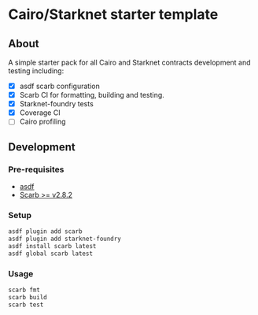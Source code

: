 # Cairo/Starknet starter template

## About
A simple starter pack for all Cairo and Starknet contracts development and testing including:

 - [x] asdf scarb configuration
 - [x] Scarb CI for formatting, building and testing.
 - [x] Starknet-foundry tests
 - [x] Coverage CI
 - [ ] Cairo profiling

## Development

### Pre-requisites
 - [asdf](https://asdf-vm.com/guide/getting-started.html)
 - [Scarb >= v2.8.2](https://docs.swmansion.com/scarb/)

### Setup
```bash
asdf plugin add scarb
asdf plugin add starknet-foundry
asdf install scarb latest
asdf global scarb latest
```
### Usage

```bash
scarb fmt
scarb build
scarb test
```



